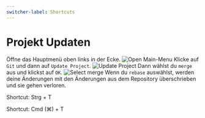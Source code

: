 ```yaml
---
switcher-label: Shortcuts
---
```


# Projekt Updaten

<procedure title="Projekt Updaten" id="update">
<step>
Öffne das Hauptmenü oben links in der Ecke.
<img src="https://i.imgur.com/7hmYrrl.png" alt="Open Main-Menu" style="block"/>
</step>
<step>
Klicke auf <code>Git</code> und dann auf <code>Update Project</code>.
<img src="https://i.imgur.com/x8cSeVt.png" alt="Update Project" style="block" thumbnail="true"/>
</step>
<step>
Dann wählst du <code>merge</code> aus und klickst auf <code>OK</code>.
<img src="https://i.imgur.com/IFP6M8C.png" alt="Select merge" style="block"/>
<warning>
Wenn du <code>rebase</code> auswählst, werden deine Änderungen mit den Änderungen aus dem Repository überschrieben 
und sie gehen verloren.
</warning>
</step>
</procedure>

<tldr>
    <p switcher-key="Windows">
        Shortcut: <shortcut>Strg + T</shortcut>
    </p>
    <p switcher-key="macOS">
        Shortcut: <shortcut>Cmd (⌘) + T</shortcut>
    </p>
</tldr>